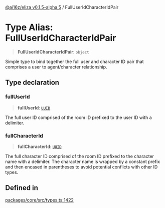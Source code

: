 [@ai16z/eliza v0.1.5-alpha.5](../index.md) / FullUserIdCharacterIdPair

# Type Alias: FullUserIdCharacterIdPair

> **FullUserIdCharacterIdPair**: `object`

Simple type to bind together the full user and character ID pair
 that comprises a user to agent/character relationship.

## Type declaration

### fullUserId

> **fullUserId**: [`UUID`](UUID.md)

The full user ID comprised of the room ID prefixed to the
 user ID with a delimiter.

### fullCharacterId

> **fullCharacterId**: [`UUID`](UUID.md)

The full character ID comprised of the room ID prefixed to the
 character name with a delimiter.  The character name is wrapped
 by a constant prefix and then encased in parentheses to avoid
 potential conflicts with other ID types.

## Defined in

[packages/core/src/types.ts:1422](https://github.com/roschler/eliza/blob/main/packages/core/src/types.ts#L1422)
